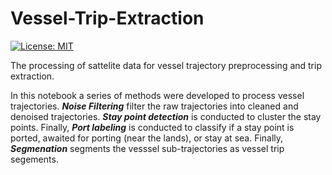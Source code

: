 # Vessel-Trip-Extraction
[![License: MIT](https://img.shields.io/badge/License-MIT-yellow.svg)](https://github.com/WellsWang02/Vessel-Trip-Extraction/blob/main/LICENSE)

The processing of sattelite data for vessel trajectory preprocessing and trip extraction.

In this notebook a series of methods were developed to process vessel trajectories. ***Noise Filtering*** filter the raw trajectories into cleaned and denoised trajectories. ***Stay point detection*** is conducted to cluster the stay points. Finally, ***Port labeling*** is conducted to classify if a stay point is ported, awaited for porting (near the lands), or stay at sea. Finally, ***Segmenation*** segments the vesssel sub-trajectories as vessel trip segements.
